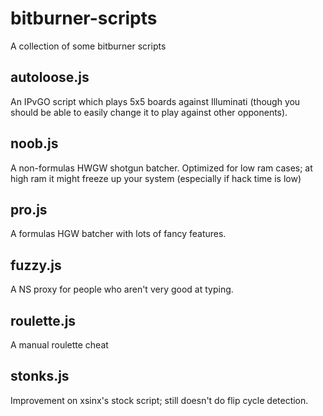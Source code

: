 # bitburner-scripts

A collection of some bitburner scripts

## autoloose.js

An IPvGO script which plays 5x5 boards against Illuminati (though you should be able to easily change it to play against other opponents).

## noob.js
A non-formulas HWGW shotgun batcher. Optimized for low ram cases; at high ram it might freeze up your system (especially if hack time is low)

## pro.js
A formulas HGW batcher with lots of fancy features.

## fuzzy.js
A NS proxy for people who aren't very good at typing.

## roulette.js
A manual roulette cheat

## stonks.js
Improvement on xsinx's stock script; still doesn't do flip cycle detection.
